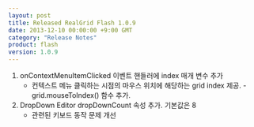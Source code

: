 ```yaml
---
layout: post
title: Released RealGrid Flash 1.0.9
date: 2013-12-10 00:00:00 +9:00 GMT
category: "Release Notes"
product: flash
version: 1.0.9
---
```


1. onContextMenuItemClicked 이벤트 핸들러에 index 매개 변수 추가  
    - 컨텍스트 메뉴 클릭하는 시점의 마우스 위치에 해당하는 grid index 제공. - grid.mouseToIndex() 함수 추가.
2. DropDown Editor dropDownCount 속성 추가. 기본값은 8  
    - 관련된 키보드 동작 문제 개선
